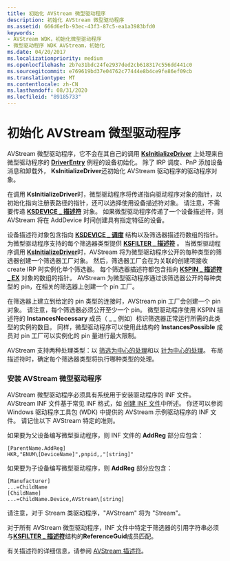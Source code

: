 ```yaml
---
title: 初始化 AVStream 微型驱动程序
description: 初始化 AVStream 微型驱动程序
ms.assetid: 666d6efb-93ec-43f3-87c5-ea1a3983bfd0
keywords:
- AVStream WDK，初始化微型驱动程序
- 微型驱动程序 WDK AVStream，初始化
ms.date: 04/20/2017
ms.localizationpriority: medium
ms.openlocfilehash: 2b7e31bdc24fe2937ded2cb618317c556dd441c0
ms.sourcegitcommit: e769619bd37e04762c77444e8b4ce9fe86ef09cb
ms.translationtype: MT
ms.contentlocale: zh-CN
ms.lasthandoff: 08/31/2020
ms.locfileid: "89185733"
---
```

# <a name="initializing-an-avstream-minidriver"></a>初始化 AVStream 微型驱动程序





AVStream 微型驱动程序，它不会在其自己的调用 [**KsInitializeDriver**](/windows-hardware/drivers/ddi/ks/nf-ks-ksinitializedriver) 上处理来自微型驱动程序的 [**DriverEntry**](/previous-versions/ff554081(v=vs.85)) 例程的设备初始化。 除了 IRP 调度、PnP 添加设备消息和卸载外， **KsInitializeDriver**还初始化 AVStream 驱动程序的驱动程序对象。

在调用 **KsInitializeDriver**时，微型驱动程序将传递指向驱动程序对象的指针，以初始化指向注册表路径的指针，还可以选择使用设备描述符对象。 请注意，不需要传递 [**KSDEVICE \_ 描述符**](/windows-hardware/drivers/ddi/ks/ns-ks-_ksdevice_descriptor) 对象。 如果微型驱动程序传递了一个设备描述符，则 AVStream 将在 AddDevice 时间创建具有指定特征的设备。

设备描述符对象包含指向 [**KSDEVICE \_ 调度**](/windows-hardware/drivers/ddi/ks/ns-ks-_ksdevice_dispatch) 结构以及筛选器描述符数组的指针。 为微型驱动程序支持的每个筛选器类型提供 [**KSFILTER \_ 描述符**](/windows-hardware/drivers/ddi/ks/ns-ks-_ksfilter_descriptor) 。 当微型驱动程序调用 [**KsInitializeDriver**](/windows-hardware/drivers/ddi/ks/nf-ks-ksinitializedriver)时，AVStream 将为微型驱动程序公开的每种类型的筛选器创建一个筛选器工厂对象。 然后，筛选器工厂会在为关联的创建项接收 create IRP 时实例化单个筛选器。 每个筛选器描述符都包含指向 [**KSPIN \_ 描述符 \_ EX**](/windows-hardware/drivers/ddi/ks/ns-ks-_kspin_descriptor_ex) 对象的数组的指针。 AVStream 为微型驱动程序通过该筛选器公开的每种类型的 pin，在相关的筛选器上创建一个 pin 工厂。

在筛选器上建立到给定的 pin 类型的连接时，AVStream pin 工厂会创建一个 pin 对象。 请注意，每个筛选器必须公开至少一个 pin。 微型驱动程序使用 KSPIN 描述符的 **InstancesNecessary** 成员（ \_ \_ 例如）标识筛选器正常运行所需的此类型的实例的数目。 同样，微型驱动程序可以使用此结构的 **InstancesPossible** 成员对 pin 工厂可以实例化的 pin 量进行最大限制。

AVStream 支持两种处理类型：以 [筛选为中心的处理](filter-centric-processing.md)和以 [针为中心的处理](pin-centric-processing.md)。 布局描述符时，确定每个筛选器类型将执行哪种类型的处理。

### <a name="installing-an-avstream-minidriver"></a>安装 AVStream 微型驱动程序

AVStream 微型驱动程序必须具有系统用于安装驱动程序的 INF 文件。 AVStream INF 文件基于常见 INF 格式，如 [创建 INF 文件](../install/overview-of-inf-files.md)中所述。 你还可以参阅 Windows 驱动程序工具包 (WDK) 中提供的 AVStream 示例驱动程序的 INF 文件。 请记住以下 AVStream 特定的准则。

如果要为父设备编写微型驱动程序，则 INF 文件的 **AddReg** 部分应包含：

```INF
[ParentName.AddReg]
HKR,"ENUM\[DeviceName]",pnpid,,"[string]"
```

如果要为子设备编写微型驱动程序，则 **AddReg** 部分应包含：

```INF
[Manufacturer]
...=ChildName
[ChildName]
...=ChildName.Device,AVStream\[string]
```

请注意，对于 Stream 类驱动程序，"AVStream" 将为 "Stream"。

对于所有 AVStream 微型驱动程序，INF 文件中特定于筛选器的引用字符串必须与[**KSFILTER \_ 描述符**](/windows-hardware/drivers/ddi/ks/ns-ks-_ksfilter_descriptor)结构的**ReferenceGuid**成员匹配。

有关描述符的详细信息，请参阅 [AVStream 描述符](avstream-descriptors.md)。